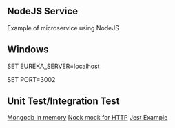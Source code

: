 ## NodeJS Service

Example of microservice using NodeJS

## Windows
SET EUREKA_SERVER=localhost

SET PORT=3002

## Unit Test/Integration Test

[Mongodb in memory](https://github.com/nodkz/mongodb-memory-server)
[Nock mock for HTTP](https://github.com/nock/nock)
[Jest Example](https://dev.to/nedsoft/testing-nodejs-express-api-with-jest-and-supertest-1km6)